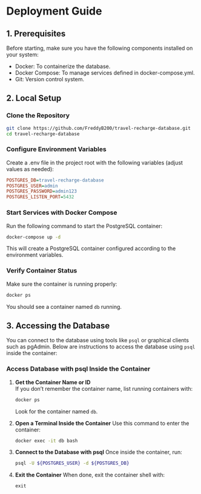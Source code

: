 # Deployment Guide
## 1. Prerequisites
Before starting, make sure you have the following components installed on your system:

- Docker: To containerize the database.
- Docker Compose: To manage services defined in docker-compose.yml.
- Git: Version control system.

## 2. Local Setup

### Clone the Repository

```bash
git clone https://github.com/FreddyB200/travel-recharge-database.git
cd travel-recharge-database
```

### Configure Environment Variables

Create a .env file in the project root with the following variables (adjust values as needed):

```ini
POSTGRES_DB=travel-recharge-database
POSTGRES_USER=admin
POSTGRES_PASSWORD=admin123
POSTGRES_LISTEN_PORT=5432

```

### Start Services with Docker Compose

Run the following command to start the PostgreSQL container:


```bash
docker-compose up -d
```

This will create a PostgreSQL container configured according to the environment variables.

### Verify Container Status

Make sure the container is running properly:

```bash
docker ps
```

You should see a container named `db` running.

## 3. Accessing the Database

You can connect to the database using tools like `psql` or graphical clients such as pgAdmin. Below are instructions to access the database using `psql` inside the container:

### Access Database with psql Inside the Container

1. **Get the Container Name or ID**  
   If you don’t remember the container name, list running containers with:

   ```bash
   docker ps
   ```

   Look for the container named `db`.


2. **Open a Terminal Inside the Container**
    Use this command to enter the container:
   
    ```bash
    docker exec -it db bash
    ```

3. **Connect to the Database with psql**
    Once inside the container, run:

    ```bash
    psql -U ${POSTGRES_USER} -d ${POSTGRES_DB}
    ```

4. **Exit the Container**
    When done, exit the container shell with:
       
    ```
    exit
    ```
